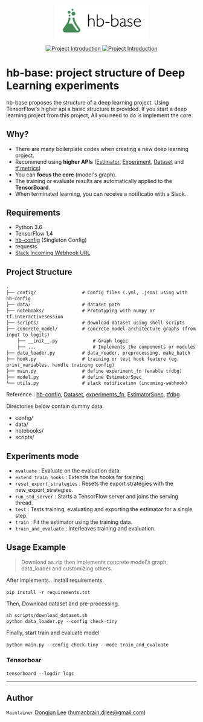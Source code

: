 
<p align="center">
  <img src="images/logo.png" width=250>
</p>

<p align="center">

  <a href="https://github.com/hb-research/hb-base">
    <img src="https://img.shields.io/badge/DeepLearning-Experiments-brightgreen.svg" alt="Project Introduction">
  </a>
  
  <a href="https://github.com/hb-research/hb-base">
    <img src="https://img.shields.io/badge/Project-Structure-brightgreen.svg" alt="Project Introduction">
  </a>

</p>

# hb-base: project structure of Deep Learning experiments


hb-base proposes the structure of a deep learning project. Using TensorFlow's higher api a basic structure is provided. If you start a deep learning project from this project, All you need to do is implement the core.

## Why?

- There are many boilerplate codes when creating a new deep learning project.
- Recommend using **higher APIs** ([Estimator](https://www.tensorflow.org/api_docs/python/tf/estimator/Estimator), [Experiment](https://www.tensorflow.org/api_docs/python/tf/contrib/learn/Experiment), [Dataset](https://www.tensorflow.org/api_docs/python/tf/data/Dataset) and [tf.metrics](https://www.tensorflow.org/api_docs/python/tf/metrics))
- You can **focus the core** (model's graph).
- The training or evaluate results are automatically applied to the **TensorBoard**.
- When terminated learning, you can receive a notificatio with a Slack.

## Requirements

- Python 3.6
- TensorFlow 1.4
- [hb-config](https://github.com/hb-research/hb-config) (Singleton Config)
- requests
- [Slack Incoming Webhook URL](https://my.slack.com/services/new/incoming-webhook/)

## Project Structure

    .
    ├── config/                 # Config files (.yml, .json) using with hb-config
    ├── data/                   # dataset path
    ├── notebooks/              # Prototyping with numpy or tf.interactivesession
    ├── scripts/                # download dataset using shell scripts
    ├── concrete_model/         # concrete model architecture graphs (from input to logits)
        ├── __init__.py             # Graph logic
        ├── ...                     # Implements the components or modules
    ├── data_loader.py          # data_reader, preprocessing, make_batch
    ├── hook.py                 # training or test hook feature (eg. print_variables, handle training config)
    ├── main.py                 # define experiment_fn (enable tfdbg)
    ├── model.py                # define EstimatorSpec      
    └── utils.py                # slack notification (incoming-webhook)

Reference : [hb-config](https://github.com/hb-research/hb-config), [Dataset](https://www.tensorflow.org/api_docs/python/tf/data/Dataset#from_generator), [experiments_fn](https://www.tensorflow.org/api_docs/python/tf/contrib/learn/Experiment), [EstimatorSpec](https://www.tensorflow.org/api_docs/python/tf/estimator/EstimatorSpec), [tfdbg](https://www.tensorflow.org/programmers_guide/debugger)

Directories below contain dummy data.

- config/
- data/
- notebooks/
- scripts/

## Experiments mode

- `evaluate` : Evaluate on the evaluation data.
- `extend_train_hooks` :  Extends the hooks for training.
- `reset_export_strategies` : Resets the export strategies with the new_export_strategies.
- `run_std_server` : Starts a TensorFlow server and joins the serving thread.
- `test` : Tests training, evaluating and exporting the estimator for a single step.
- `train` : Fit the estimator using the training data.
- `train_and_evaluate` : Interleaves training and evaluation.


## Usage Example

> Download as zip then implements concrete model's graph, data_loader and  customizing others.

After implements.. Install requirements.

```pip install -r requirements.txt```

Then, Download dataset and pre-processing.

```
sh scripts/download_dataset.sh
python data_loader.py --config check-tiny
```

Finally, start train and evaluate model

```python main.py --config check-tiny --mode train_and_evaluate```

### Tensorboar

```tensorboard --logdir logs```


---

## Author

`Maintainer` [Dongjun Lee](https://github.com/DongjunLee) (humanbrain.djlee@gmail.com)
